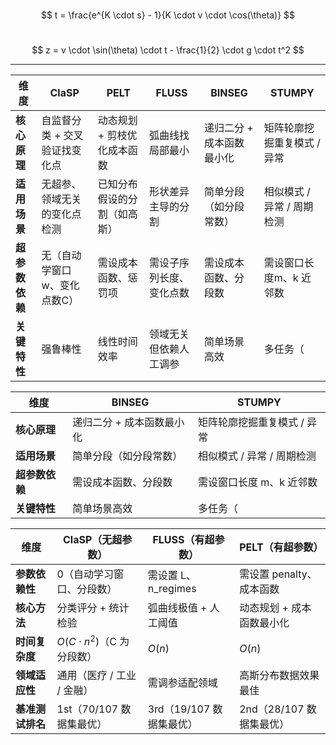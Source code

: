 
 $$ t = \frac{e^{K \cdot s} - 1}{K \cdot v \cdot \cos(\theta)} $$


 $$ z = v \cdot \sin(\theta) \cdot t - \frac{1}{2} \cdot g \cdot t^2 $$




---


| **维度**    | ClaSP            | PELT            | FLUSS        | BINSEG         | STUMPY           |
| --------- | ---------------- | --------------- | ------------ | -------------- | ---------------- |
| **核心原理**  | 自监督分类 + 交叉验证找变化点 | 动态规划 + 剪枝优化成本函数 | 弧曲线找局部最小     | 递归二分 + 成本函数最小化 | 矩阵轮廓挖掘重复模式 / 异常  |
| **适用场景**  | 无超参、领域无关的变化点检测   | 已知分布假设的分割（如高斯）  | 形状差异主导的分割    | 简单分段（如分段常数）    | 相似模式 / 异常 / 周期检测 |
| **超参数依赖** | 无（自动学窗口w、变化点数C）  | 需设成本函数、惩罚项      | 需设子序列长度、变化点数 | 需设成本函数、分段数     | 需设窗口长度m、k 近邻数    |
| **关键特性**  | 强鲁棒性             | 线性时间效率          | 领域无关但依赖人工调参  | 简单场景高效         | 多任务（             |

| **维度**    | BINSEG         | STUMPY           |
| --------- | -------------- | ---------------- |
| **核心原理**  | 递归二分 + 成本函数最小化 | 矩阵轮廓挖掘重复模式 / 异常  |
| **适用场景**  | 简单分段（如分段常数）    | 相似模式 / 异常 / 周期检测 |
| **超参数依赖** | 需设成本函数、分段数     | 需设窗口长度 m、k 近邻数   |
| **关键特性**  | 简单场景高效         | 多任务（             |


| **维度**     | **ClaSP（无超参数）**            | **FLUSS（有超参数）**   | **PELT（有超参数）**    |
| ---------- | -------------------------- | ----------------- | ----------------- |
| **参数依赖性**  | 0（自动学习窗口、分段数）              | 需设置 L、n_regimes   | 需设置 penalty、成本函数  |
| **核心方法**   | 分类评分 + 统计检验                | 弧曲线极值 + 人工阈值      | 动态规划 + 成本函数最小化    |
| **时间复杂度**  | $O(C \cdot n^2)$（C 为分段数） | $O(n)$          | $O(n)$          |
| **领域适应性**  | 通用（医疗 / 工业 / 金融）           | 需调参适配领域           | 高斯分布数据效果最佳        |
| **基准测试排名** | 1st（70/107 数据集最优）          | 3rd（19/107 数据集最优） | 2nd（28/107 数据集最优） |
